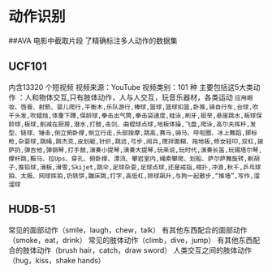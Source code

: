 # 动作识别 

##AVA 
电影中截取片段 
了精确标注多人动作的数据集


##  UCF101 
内含13320 个短视频
视频来源：YouTube
视频类别：101 种
主要包括这5大类动作 ：人和物体交互,只有肢体动作，人与人交互，玩音乐器材，各类运动
`应用眼妆、唇膏、射箭、婴儿爬行,平衡木,乐队游行,棒球,篮球,篮球扣篮,卧推,骑自行车,台球,吹干头发,吹蜡烛,体重下蹲,保龄球,拳击出气筒,拳击袋速度,蛙泳,刷牙,挺举,悬崖跳水,板球保龄球,板球,削减在厨房,潜水,打鼓,击剑、曲棍球点球,地板体操,飞盘,爬泳,高尔夫挥杆,发型、链球、锤击,倒立俯卧撑,倒立行走,头部按摩,跳高,赛马,骑马、呼啦圈、冰上舞蹈,掷标枪,杂耍球,跳绳,跳杰克,皮划艇,针织,跳远,弓步,阅兵,搅拌面糊、拖地板,修女轻叩,双杠,披萨扔,弹吉他,弹钢琴,打手鼓,演奏小提琴,演奏大提琴,玩来说,玩时代,演奏长笛,玩锡塔尔琴,撑杆跳,鞍马、拉Ups、穿孔、俯卧撑、漂流、攀岩室内,绳索攀爬、划船、萨尔萨舞旋转,剃胡子,推铅球,滑板,滑雪,Skijet,跳伞,足球杂耍,足球点球,还是戒指,相扑,冲浪,秋千,乒乓球拍、太极、网球挥拍,扔铁饼,蹦床跳,打字,高低杠,排球飙升,与狗一起散步,“推墙”,写作,溜溜球`

## HUDB-51
常见的面部动作（smile，laugh，chew，talk）
有其他东西配合的面部动作（smoke，eat，drink）
常见的肢体动作（climb，dive，jump）
有其他东西配合的肢体动作（brush hair，catch，draw sword）
人类交互之间的肢体动作（hug，kiss，shake hands）

